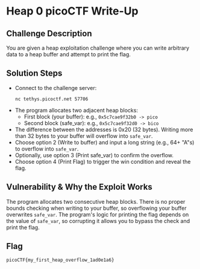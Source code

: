 # Heap 0 picoCTF Write-Up

## Challenge Description
You are given a heap exploitation challenge where you can write arbitrary data to a heap buffer and attempt to print the flag.

## Solution Steps

- Connect to the challenge server:
  ```
  nc tethys.picoctf.net 57706
  ```
- The program allocates two adjacent heap blocks:
  - First block (your buffer): e.g., `0x5c7cae9f32b0 -> pico`
  - Second block (safe_var): e.g., `0x5c7cae9f32d0 -> bico`
- The difference between the addresses is 0x20 (32 bytes). Writing more than 32 bytes to your buffer will overflow into `safe_var`.
- Choose option 2 (Write to buffer) and input a long string (e.g., 64+ "A"s) to overflow into `safe_var`.
- Optionally, use option 3 (Print safe_var) to confirm the overflow.
- Choose option 4 (Print Flag) to trigger the win condition and reveal the flag.

## Vulnerability & Why the Exploit Works

The program allocates two consecutive heap blocks. There is no proper bounds checking when writing to your buffer, so overflowing your buffer overwrites `safe_var`. The program's logic for printing the flag depends on the value of `safe_var`, so corrupting it allows you to bypass the check and print the flag.

## Flag
```
picoCTF{my_first_heap_overflow_1ad0e1a6}
```